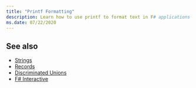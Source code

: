 ```yaml
---
title: "Printf Formatting"
description: Learn how to use printf to format text in F# applications and scripts.
ms.date: 07/22/2020
---
```

## See also

- [Strings](strings.md)
- [Records](records.md)
- [Discriminated Unions](discriminated-unions.md)
- [F# Interactive](fsharp-interactive-options.md)
